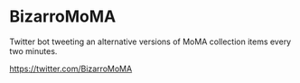 # BizarroMoMA

Twitter bot tweeting an alternative versions of MoMA collection items every two minutes.

https://twitter.com/BizarroMoMA
